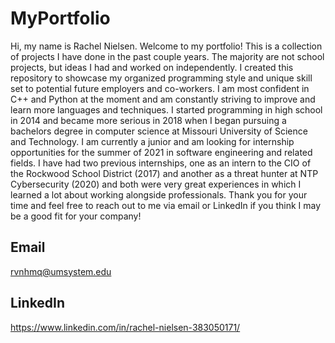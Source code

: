 # MyPortfolio
Hi, my name is Rachel Nielsen. Welcome to my portfolio! This is a collection of projects I have done in the past couple years. The majority are not school projects, but ideas I had and worked on independently. I created this repository to showcase my organized programming style and unique skill set to potential future employers and co-workers. I am most confident in C++ and Python at the moment and am constantly striving to improve and learn more languages and techniques. I started programming in high school in 2014 and became more serious in 2018 when I began pursuing a bachelors degree in computer science at Missouri University of Science and Technology. I am currently a junior and am looking for internship opportunities for the summer of 2021 in software engineering and related fields. I have had two previous internships, one as an intern to the CIO of the Rockwood School District (2017) and another as a threat hunter at NTP Cybersecurity (2020) and both were very great experiences in which I learned a lot about working alongside professionals. Thank you for your time and feel free to reach out to me via email or LinkedIn if you think I may be a good fit for your company!

## Email
rvnhmq@umsystem.edu

## LinkedIn
https://www.linkedin.com/in/rachel-nielsen-383050171/
